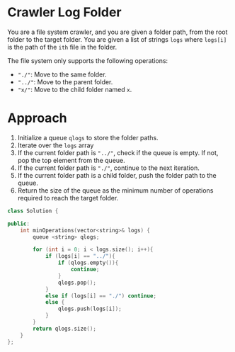 # Crawler Log Folder

You are a file system crawler, and you are given a folder path, from the root folder to the target folder. You are given a list of strings `logs` where `logs[i]` is the path of the `ith` file in the folder.

The file system only supports the following operations:

- `"./"`: Move to the same folder.
- `"../"`: Move to the parent folder.
- `"x/"`: Move to the child folder named `x`.

# Approach
1. Initialize a queue `qlogs` to store the folder paths.
2. Iterate over the `logs` array
3. If the current folder path is `"../"`, check if the queue is empty. If not, pop the top element from the queue.
4. If the current folder path is `"./"`, continue to the next iteration.
5. If the current folder path is a child folder, push the folder path to the queue.
6. Return the size of the queue as the minimum number of operations required to reach the target folder.


```cpp
class Solution {

public:
    int minOperations(vector<string>& logs) {
        queue <string> qlogs;

        for (int i = 0; i < logs.size(); i++){
            if (logs[i] == "../"){
                if (qlogs.empty()){
                    continue;
                }
                qlogs.pop();
            }
            else if (logs[i] == "./") continue;
            else {
                qlogs.push(logs[i]);
            }
        }
        return qlogs.size();
    }
};
```